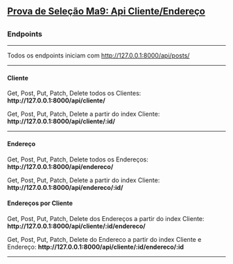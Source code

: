 <div class="container">
        <div class="navbar-header">
          <h2>
            <a href="/">Prova de Seleção Ma9: Api Cliente/Endereço</a>
          <h2>
</div>

<div>
  <p>
  <h3>Endpoints</h3>
  </p>
  <hr />
<p>Todos os endpoints iniciam com <a href="#">http://127.0.0.1:8000/api/posts/</a></p>
<hr />
<h4>Cliente</h4>
<p>Get, Post, Put, Patch, Delete todos os Clientes: <strong>http://127.0.0.1:8000/api/cliente/</strong></p>
<p>Get, Post, Put, Patch, Delete a partir do index Cliente: <strong>http://127.0.0.1:8000/api/cliente/:id/</strong></p>

<hr />
<h4>Endereço</h4>
<p>Get, Post, Put, Patch, Delete todos os Endereços: <strong>http://127.0.0.1:8000/api/endereco/</strong></p>
<p>Get, Post, Put, Patch, Delete a partir do index Cliente: <strong>http://127.0.0.1:8000/api/endereco/:id/</strong></p>

<h4>Endereços por Cliente</h4>
<p>Get, Post, Put, Patch, Delete dos Endereços a partir do index Cliente: <strong>http://127.0.0.1:8000/api/cliente/:id/endereco/</strong></p>
<p>Get, Post, Put, Patch, Delete do Endereco a partir do index Cliente e Endereço: <strong>http://127.0.0.1:8000/api/cliente/:id/endereco/:id </strong></p>


<hr />

</div>
